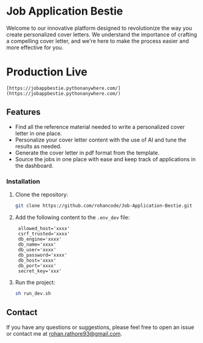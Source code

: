 # Job Application Bestie

Welcome to our innovative platform designed to revolutionize the way you create personalized cover letters. We understand the importance of crafting a compelling cover letter, and we're here to make the process easier and more effective for you.

# Production Live 
    [https://jobappbestie.pythonanywhere.com/](https://jobappbestie.pythonanywhere.com/)
    

## Features

- Find all the reference material needed to write a personalized cover letter in one place.
- Personalize your cover letter content with the use of AI and tune the results as needed.
- Generate the cover letter in pdf format from the template.
- Source the jobs in one place with ease and keep track of applications in the dashboard.

### Installation

1. Clone the repository:

   ```bash
   git clone https://github.com/rohancode/Job-Application-Bestie.git

2. Add the following content to the `.env_dev` file:
   ```dotenv
    allowed_host='xxxx'
    csrf_trusted='xxxx'
    db_engine='xxxx'
    db_name='xxxx'
    db_user='xxxx'
    db_password='xxxx'
    db_host='xxxx'
    db_port='xxxx'
    secret_key='xxx'

3. Run the project:

   ```bash
   sh run_dev.sh

## Contact

If you have any questions or suggestions, please feel free to open an issue or contact me at rohan.rathore93@gmail.com.